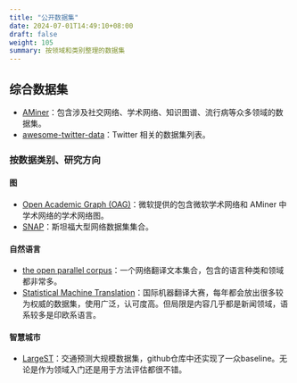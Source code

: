 ```yaml
---
title: "公开数据集"
date: 2024-07-01T14:49:10+08:00
draft: false
weight: 105
summary: 按领域和类别整理的数据集
---
```


## 综合数据集

- [AMiner](https://www.aminer.cn/data/?nav=openData)：包含涉及社交网络、学术网络、知识图谱、流行病等众多领域的数据集。
- [awesome-twitter-data](https://github.com/shaypal5/awesome-twitter-data)：Twitter 相关的数据集列表。

### 按数据类别、研究方向

#### 图

- [Open Academic Graph (OAG)](https://www.microsoft.com/en-us/research/project/open-academic-graph/)：微软提供的包含微软学术网络和 AMiner 中学术网络的学术网络图。
- [SNAP](http://snap.stanford.edu/data/index.html)：斯坦福大型网络数据集集合。

#### 自然语言

- [the open parallel corpus](https://opus.nlpl.eu/)：一个网络翻译文本集合，包含的语言种类和领域都非常多。
- [Statistical Machine Translation](https://www.statmt.org/)：国际机器翻译大赛，每年都会放出很多较为权威的数据集，使用广泛，认可度高。但局限是内容几乎都是新闻领域，语系较多是印欧系语言。

#### 智慧城市

- [LargeST](https://github.com/liuxu77/LargeST)：交通预测大规模数据集，github仓库中还实现了一众baseline。无论是作为领域入门还是用于方法评估都很不错。

